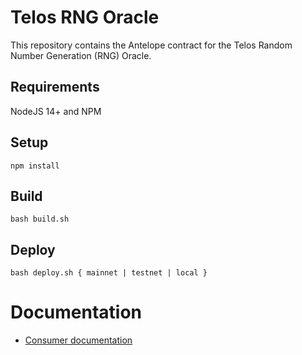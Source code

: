 # Telos RNG Oracle

This repository contains the Antelope contract for the Telos Random Number Generation (RNG) Oracle.

## Requirements

NodeJS 14+ and NPM

## Setup

`npm install`

## Build

`bash build.sh`

## Deploy

`bash deploy.sh { mainnet | testnet | local }`

# Documentation

- [Consumer documentation](https://github.com/telosnetwork/telos-oracle-rng/blob/master/Consumer.md)
